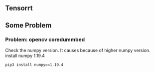 ## Tensorrt


## Some Problem

### Problem: opencv coredummbed

Check the numpy version. It causes because of higher numpy version. install numpy 1.19.4
       
    pip3 install numpy==1.19.4
